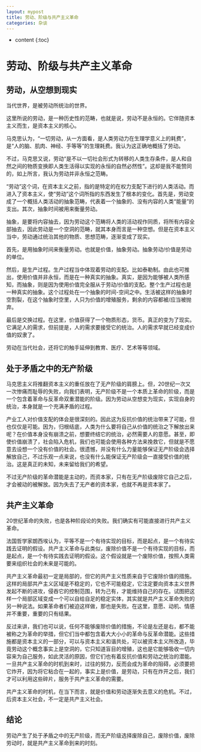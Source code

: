 ```yaml
---
layout: mypost
title: 劳动、阶级与共产主义革命
categories: 杂谈
---
```


* content
  {:toc}

# 劳动、阶级与共产主义革命

## 劳动，从空想到现实

当代世界，是被劳动所统治的世界。

这里所说的劳动，是一种历史性的范畴，也就是说，劳动不是永恒的。它伴随资本主义而生，是资本主义的核心。

马克思认为，“一切劳动，从一方面看，是人类劳动力在生理学意义上的耗费”，是“人的脑、肌肉、神经、手等等”的生理耗费。我认为这正确地概括了劳动。

不过，马克思又说，劳动“是不以一切社会形式为转移的人类生存条件，是人和自然之间的物质变换即人类生活得以实现的永恒的自然必然性”。这却是我不能赞同的，如上所言，我认为劳动并非永恒之范畴。

“劳动”这个词，在资本主义之前，指的是特定的在权力支配下进行的人类活动。而进入了资本主义，使“劳动”这个词所指的东西发生了根本的变化。首先是，劳动变成了一个概括人类活动的抽象范畴，代表着一个抽象的、没有内容的人类“能量”的支出。其次，抽象时间被用来衡量劳动。

抽象，是要将内容抽去，因为劳动这个范畴将人类的活动视作同质，将所有内容全部抽去，因此劳动是一个空洞的范畴，就其本身而言是一种空想。但是在资本主义当中，劳动通过统治其他的物质、思想范畴，逐渐变成了现实。

首先，是用抽象时间来衡量劳动。也就是价值，抽象劳动。抽象劳动/价值是劳动的单位。

然后，是生产过程。生产过程当中体现着劳动的支配。比如泰勒制。由此也可推出，使用价值并非永恒，而是在一种真实的抽象。真实，是因为能够被人类所感知，而抽象，则是因为使用价值完全服从于劳动/价值的支配。整个生产过程也是一种真实的抽象。这个过程处在一个抽象的时间-空间之中。生活被这样的抽象时空割裂，在这个抽象时空里，人只为价值的增殖服务，剩余的内容都被/应当被抛弃。

最后是交换过程。在这里，价值获得了一个物质形态，货币。真正的变为了现实。它满足人的需求，但前提是，人的需求要接受它的统治。人的需求早就已经变成价值的奴隶了。

劳动在当代社会，还将它的触手延伸到教育、医疗、艺术等等领域。

## 处于矛盾之中的无产阶级

马克思主义将推翻资本主义的重任放在了无产阶级的肩膀上。但，20世纪一次又一次惨痛而耻辱的失败，向我们表明，无产阶级不是一个本质上革命的阶级，而是一个包含着革命与反革命双重潜能的阶级。因为劳动从空想变为现实，实现自身的统治，本身就是一个充满矛盾的过程。

产业工人对价值支配的体会是很深刻的。因此这为反抗价值的统治带来了可能，但也仅仅是可能。因为，归根结底，人类为什么要将自己从价值的统治之下解放出来呢？在价值本身没有崩溃之前，想要终结它的统治，必然需要人的意愿。甚至，即使价值崩溃了，社会陷入危机，我们也可能会使用各种方法来挽救它，但就是不愿意去设想一个没有价值的社会。很遗憾，并没有什么力量能够保证无产阶级会选择解放自己，不过乐观一点来说，也没有什么能保证无产阶级会一直接受价值的统治。这是真正的未知，未来留给我们的希望。

不过无产阶级的革命潜能是主动的，而资本家，只有在无产阶级废除它自己之后，才会被动的被解放。因为失去了无产者的资本家，也就不再是资本家了。

## 共产主义革命

20世纪革命的失败，也是各种阶段论的失败。我们确实有可能直接进行共产主义革命。

法国哲学家朗西埃认为，平等不是一个有待实现的目标，而是起点，是一个有待实践去证明的假设。共产主义革命与此类似，废除价值不是一个有待实现的目标，而是起点，是一个有待实践去证明的假设。这个假设就是一个废除价值，按照人类需要来组织社会的未来是可能的。

共产主义革命最初一定是局部的，但它的共产主义性质来自于它废除价值的措施。这样的局部共产主义区域是不稳定的，它也不可能稳定，它注定要向资本主义世界发起不断的进攻，侵吞它的控制范围，转为己有，才能维持自己的存在。试图把这样一个局部区域变成一个可以自给自足的稳定实体，其实就是共产主义革命失败的另一种说法。如果革命者们被迫这样做，那也是失败。在这里，意愿、动机、情感并不重要，重要的只有结果。

反过来讲，我们也可以说，任何不能够废除价值的措施，不论是左还是右，都不能被称之为革命的举措，但它们当中都包含着大大小小的革命与反革命潜能。这些措施都是资本主义的一部分，可以与资本主义和谐共处，可以被资本主义所改造，毕竟劳动这个概念事实上是空洞的，它只知道盲目的增殖，这也是它能够吸收一切内容来为自己服务，如此灵活的原因，但它们也有着反抗价值和劳动之统治的潜能。一旦共产主义革命的时机到来时，过往的努力，反而会成为革命的阻碍，必须要把它炸开，因为将它粘合在一起的，事实上是价值，是劳动，只有在炸开之后，我们才可以利用这些碎片，服务于共产主义革命的需要。

共产主义革命的时机，在当下而言，就是价值和劳动逐渐失去意义的危机。不过，后资本主义社会，不一定是共产主义社会。

## 结论

劳动产生了处于矛盾之中的无产阶级，而无产阶级选择废除自己，废除价值，废除劳动时，就是共产主义革命到来的时刻。
